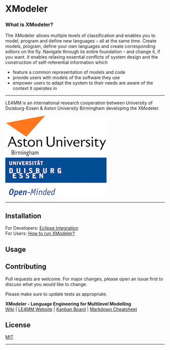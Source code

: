 # XModeler

### What is XModeler?
The XModeler allows multiple levels of classification and enables you to model, program and define new languages – all at the same time.
Create models, program, define your own languages and create corresponding editors on the fly. Navigate through its entire foundation – and change it, if you want.
It enables relaxing essential conflicts of system design and the construction of self-referential information which
* feature a common representation of models and code
* provide users with models of the software they use
* empower users to adapt the system to their needs are aware of the context it operates in  
***

LE4MM is an international research cooperation between University of Duisburg-Essen & Aston University Birmingham developing the XModeler.

![img aston](https://raw.githubusercontent.com/xmf-xmodeler/MosaicFX/master/resources/webroot/img/aston-univeristy-logo.png) &nbsp; &nbsp; &nbsp; &nbsp;&nbsp;&nbsp;&nbsp;&nbsp;&nbsp;&nbsp;&nbsp;&nbsp; ![img ude](https://raw.githubusercontent.com/xmf-xmodeler/MosaicFX/master/resources/webroot/img/ude-logo.jpg)

***


[web]: https://www.wi-inf.uni-duisburg-essen.de/LE4MM/
[kanban]: https://github.com/xmf-xmodeler/MosaicFX/projects/2
[issues]: https://github.com/xmf-xmodeler/MosaicFX/issues
[markdown]: https://markdown-it.github.io
[wiki]: https://www.wi-inf.uni-duisburg-essen.de/xmodeler-wiki/index.php/Main_Page

## Installation

For Developers: [Eclipse Integration](https://www.wi-inf.uni-duisburg-essen.de/FGFrank/download/XMF-XModeler/Documentation/XModeler-Eclipse-Integration.pdf)  
For Users: [How to run XModeler?](https://www.wi-inf.uni-duisburg-essen.de/LE4MM/user-documentation/)



## Usage


## Contributing
Pull requests are welcome. For major changes, please open an issue first to discuss what you would like to change.

Please make sure to update tests as appropriate.

**XModeler - Language Engineering for Multilevel Modelling**  
[Wiki][wiki] | [LE4MM Website][web] | [Kanban Board][kanban] | [Markdown Cheatsheet][markdown]  

## License
[MIT](https://choosealicense.com/licenses/mit/)

***

